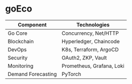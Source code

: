 # goEco
| Component    | Technologies                 |
|-------------|--------------------------------|
| Go Core      | Concurrency, Net/HTTP         |
| Blockchain   | Hyperledger, Chaincode        |
| DevOps       | K8s, Terraform, ArgoCD        |
| Security     | OAuth2, ZKP, Vault            |
| Monitoring   | Prometheus, Grafana, Loki     |
| Demand Forecasting | PyTorch |
